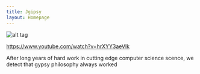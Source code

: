 ```yaml
---
title: Jgipsy
layout: Homepage
---
```


![alt tag](https://lh3.googleusercontent.com/-1k28t_48yB8/WLAR4rMe6jI/AAAAAAAABmg/lewic5I3RQgkQ2cAMyvFu8ADYYnsHZb2QCK8B/s228/2017-02-24.jpg)

https://www.youtube.com/watch?v=hrXYY3aeVlk

After long years of hard work in cutting edge computer science scence, we detect that gypsy philosophy always worked
